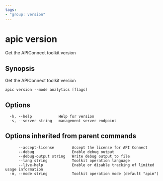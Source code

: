 ```yaml
---
tags:
- "group: version"
---
```

# apic version

Get the APIConnect toolkit version

## Synopsis

Get the APIConnect toolkit version

```
apic version --mode analytics [flags]
```

## Options

```
  -h, --help            Help for version
  -s, --server string   management server endpoint
```

## Options inherited from parent commands

```
      --accept-license        Accept the license for API Connect
      --debug                 Enable debug output
      --debug-output string   Write debug output to file
      --lang string           Toolkit operation language
      --live-help             Enable or disable tracking of limited usage information
  -m, --mode string           Toolkit operation mode (default "apim")
```
